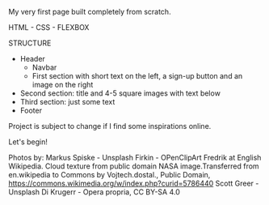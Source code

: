 My very first page built completely from scratch.

HTML - CSS - FLEXBOX

STRUCTURE
- Header
	- Navbar
	- First section with short text on the left, a sign-up button and an image on the right
- Second section: title and 4-5 square images with text below
- Third section: just some text
- Footer

Project is subject to change if I find some inspirations online. 

Let's begin!

Photos by:
Markus Spiske - Unsplash
Firkin - OPenClipArt
Fredrik at English Wikipedia. Cloud texture from public domain NASA image.Transferred from en.wikipedia to Commons by Vojtech.dostal., Public Domain, https://commons.wikimedia.org/w/index.php?curid=5786440
Scott Greer - Unsplash
Di Krugerr - Opera propria, CC BY-SA 4.0

      